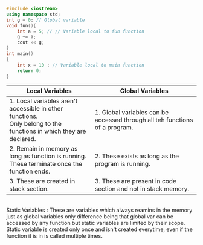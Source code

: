 ```c++
#include <iostream>
using namespace std;
int g = 0; // Global variable
void fun(){
    int a = 5; // // Variable local to fun function
    g += a;
    cout << g;
}
int main()
{
	int x = 10 ; // Variable local to main function
    return 0;
}

```

| Local Variables                                                                                                         | Global Variables                                                            |
| ----------------------------------------------------------------------------------------------------------------------- | --------------------------------------------------------------------------- |
| 1. Local variables aren't accessible in other functions.<br /> Only belong to the functions in which they are declared. | 1. Global variables can be accessed through all teh functions of a program. |
| 2. Remain in memory as long as function is running. <br />These terminate once the function ends.                       | 2. These exists as long as the program is running.<br />                    |
| 3. These are created in stack section.                                                                                  | 3. These are present in code section and not in stack memory.               |

<br />Static Variables : These are variables which always reamins in the memory just as global variables only difference being that global var can be accessed by any function but static variables are limited by their scope.
<br />Static variable is created only once and isn't created everytime, even if the function it is in is called multiple times. 
